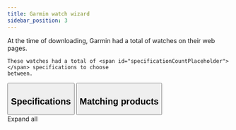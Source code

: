 ```yaml
---
title: Garmin watch wizard
sidebar_position: 3
---
```

<div>
    At the time of downloading, Garmin had a total of 
    <span id="productCountPlaceholder"></span> watches on their web pages.

    These watches had a total of <span id="specificationCountPlaceholder"></span> specifications to choose
    between.
</div>

<div id="loadingIndicator">
    <div></div>
</div>

<div id="garminwizard">
    <div className="tab">
    <button className="tablinks" data-page="Page1" id="defaultOpen">
    <h2 id="requirements-title">Specifications<span id="numberOfUniqueSpecs" className="garminbadgehidden"></span></h2>
    </button>
    <button className="tablinks" data-page="Page2"><h2>Matching products<span id="matchingProducts" className="garminbadgehidden"></span></h2></button>
    </div>
    <div id="Page1" className="tabcontent">
        <span id="expand-all-button"> Expand all</span>
        <div id="garmin">
        </div>
    </div>
    <div id="Page2" className="tabcontent">
        <div id="garmin-result"></div>
    </div>
</div>
